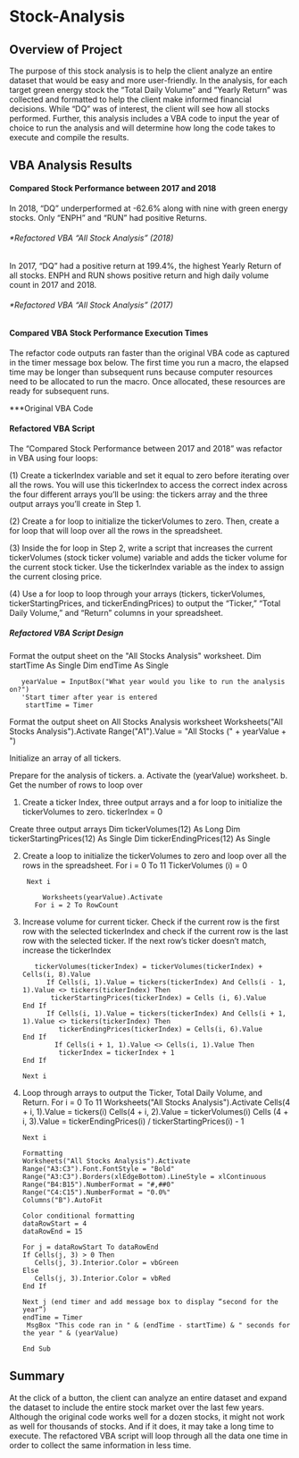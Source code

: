 # Stock-Analysis

## Overview of Project
The purpose of this stock analysis is to help the client analyze an entire dataset that would be easy and more user-friendly. In the analysis, for each target green energy stock the “Total Daily Volume” and “Yearly Return” was collected and formatted to help the client make informed financial decisions. While “DQ” was of interest, the client will see how all stocks performed. Further, this analysis includes a VBA code to input the year of choice to run the analysis and will determine how long the code takes to execute and compile the results.

## VBA Analysis Results

#### Compared Stock Performance between 2017 and 2018  
In 2018, “DQ” underperformed at -62.6% along with nine with green energy stocks. Only “ENPH” and “RUN” had positive Returns.  

###### *Refactored VBA “All Stock Analysis” (2018) 

In 2017, “DQ” had a positive return at 199.4%, the highest Yearly Return of all stocks. ENPH and RUN shows positive return and high daily volume count in 2017 and 2018.  

###### *Refactored VBA “All Stock Analysis” (2017)

#### Compared VBA Stock Performance Execution Times 
The refactor code outputs ran faster than the original VBA code as captured in the timer message box below. The first time you run a macro, the elapsed time may be longer than subsequent runs because computer resources need to be allocated to run the macro. Once allocated, these resources are ready for subsequent runs. 

***Original VBA Code 

#### Refactored VBA Script
The “Compared Stock Performance between 2017 and 2018” was refactor in VBA using four loops: 

(1) Create a tickerIndex variable and set it equal to zero before iterating over all the rows. You will use this tickerIndex to access the correct index across the four different arrays you’ll be using: the tickers array and the three output arrays you’ll create in Step 1.

(2) Create a for loop to initialize the tickerVolumes to zero. Then, create a for loop that will loop over all the rows in the spreadsheet.

(3) Inside the for loop in Step 2, write a script that increases the current tickerVolumes (stock ticker volume) variable and adds the ticker volume for the current stock ticker. Use the tickerIndex variable as the index to assign the current closing price. 

(4) Use a for loop to loop through your arrays (tickers, tickerVolumes, tickerStartingPrices, and tickerEndingPrices) to output the “Ticker,” “Total Daily Volume,” and “Return” columns in your spreadsheet.

##### Refactored VBA Script Design 

Format the output sheet on the "All Stocks Analysis" worksheet.
     Dim startTime As Single
     Dim endTime  As Single

       yearValue = InputBox("What year would you like to run the analysis on?")
       'Start timer after year is entered
        startTime = Timer 

Format the output sheet on All Stocks Analysis worksheet
       Worksheets("All Stocks Analysis").Activate
       Range("A1").Value = "All Stocks (" + yearValue + ")
           
Initialize an array of all tickers.

Prepare for the analysis of tickers.
a.	Activate the (yearValue) worksheet.
b.	Get the number of rows to loop over

1. Create a ticker Index, three output arrays and a for loop to initialize the tickerVolumes to zero.
       tickerIndex = 0

Create three output arrays
       Dim tickerVolumes(12) As Long
       Dim tickerStartingPrices(12) As Single
       Dim tickerEndingPrices(12) As Single

2. Create a loop to initialize the tickerVolumes to zero and loop over all the rows in the spreadsheet.
         For i = 0 To 11
       	 TickerVolumes (i) = 0

        Next i
        
    	    Worksheets(yearValue).Activate
   	      For i = 2 To RowCount

3. Increase volume for current ticker. Check if the current row is the first row with the selected tickerIndex and check if the current row is the last row with the selected ticker. If the next row’s ticker doesn’t match, increase the tickerIndex    

          tickerVolumes(tickerIndex) = tickerVolumes(tickerIndex) + Cells(i, 8).Value
             If Cells(i, 1).Value = tickers(tickerIndex) And Cells(i - 1, 1).Value <> tickers(tickerIndex) Then
              tickerStartingPrices(tickerIndex) = Cells (i, 6).Value      
       End If
             If Cells(i, 1).Value = tickers(tickerIndex) And Cells(i + 1, 1).Value <> tickers(tickerIndex) Then
        	    tickerEndingPrices(tickerIndex) = Cells(i, 6).Value
       End If           
        	   If Cells(i + 1, 1).Value <> Cells(i, 1).Value Then
        	    tickerIndex = tickerIndex + 1          
       End If
       
       Next i

4. Loop through arrays to output the Ticker, Total Daily Volume, and Return.
          For i = 0 To 11
            Worksheets("All Stocks Analysis").Activate
       	    Cells(4 + i, 1).Value = tickers(i)
     	      Cells(4 + i, 2).Value = tickerVolumes(i)
        	  Cells (4 + i, 3).Value = tickerEndingPrices(i) / tickerStartingPrices(i) - 1
            
       Next i

       Formatting
       Worksheets("All Stocks Analysis").Activate
       Range("A3:C3").Font.FontStyle = "Bold"
       Range("A3:C3").Borders(xlEdgeBottom).LineStyle = xlContinuous
       Range("B4:B15").NumberFormat = "#,##0"
       Range("C4:C15").NumberFormat = "0.0%"
       Columns("B").AutoFit
    
       Color conditional formatting
       dataRowStart = 4
       dataRowEnd = 15

       For j = dataRowStart To dataRowEnd
       If Cells(j, 3) > 0 Then
          Cells(j, 3).Interior.Color = vbGreen
       Else
          Cells(j, 3).Interior.Color = vbRed 
       End If
        
       Next j (end timer and add message box to display “second for the year”) 
       endTime = Timer
    	MsgBox "This code ran in " & (endTime - startTime) & " seconds for the year " & (yearValue)

       End Sub    

## Summary

At the click of a button, the client can analyze an entire dataset and expand the dataset to include the entire stock market over the last few years. Although the original code works well for a dozen stocks, it might not work as well for thousands of stocks. And if it does, it may take a long time to execute. The refactored VBA script will loop through all the data one time in order to collect the same information in less time. 
